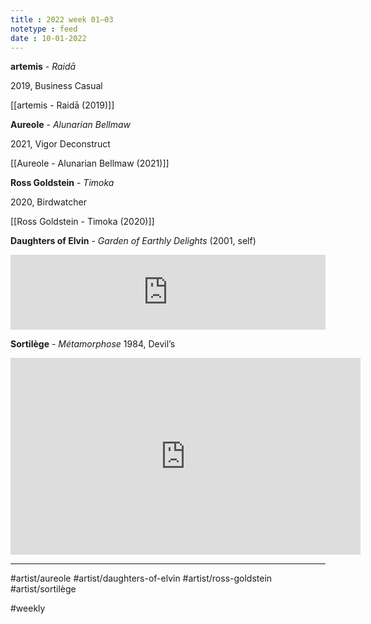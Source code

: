 ```yaml
---
title : 2022 week 01–03
notetype : feed
date : 10-01-2022
---
```


**artemis** - *Raidā*

2019, Business Casual

[[artemis - Raidā (2019)]]

**Aureole** - *Alunarian Bellmaw*

2021, Vigor Deconstruct

[[Aureole - Alunarian Bellmaw (2021)]]

**Ross Goldstein** - *Timoka*

2020, Birdwatcher

[[Ross Goldstein - Timoka (2020)]]

**Daughters of Elvin** - *Garden of Earthly Delights* (2001, self)

<iframe style="border: 0; width: 100%; height: 120px;" src="https://bandcamp.com/EmbeddedPlayer/album=1952733963/size=large/bgcol=333333/linkcol=ffffff/tracklist=false/artwork=small/transparent=true/" seamless><a href="https://daughtersofelvin.bandcamp.com/album/garden-of-earthly-delights">Garden of Earthly Delights by Daughters of Elvin</a></iframe>

**Sortilège** - *Métamorphose*
1984, Devil’s

<iframe width="560" height="315" src="https://www.youtube.com/embed/CgbNMvOfHTE" title="YouTube video player" frameborder="0" allow="accelerometer; autoplay; clipboard-write; encrypted-media; gyroscope; picture-in-picture" allowfullscreen></iframe>


---
#artist/aureole #artist/daughters-of-elvin #artist/ross-goldstein  #artist/sortilège

#weekly
